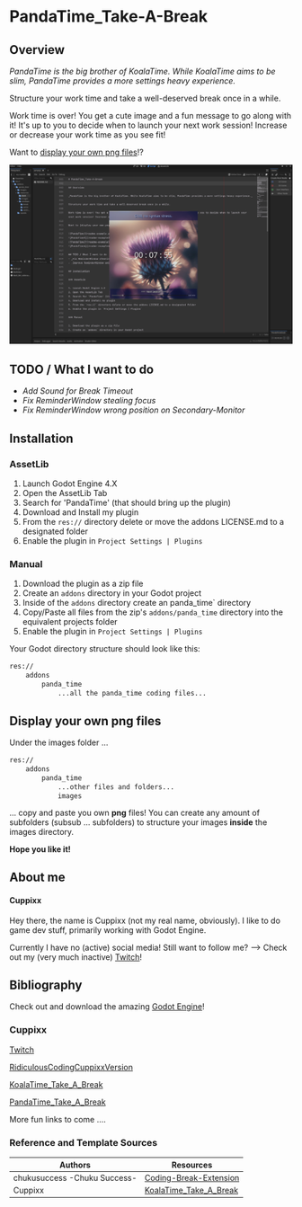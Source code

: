 # PandaTime_Take-A-Break

## Overview

_PandaTime is the big brother of KoalaTime. While KoalaTime aims to be slim, PandaTime provides a more settings heavy experience._

Structure your work time and take a well-deserved break once in a while.

Work time is over! You get a cute image and a fun message to go along with it! It's up to you to decide when to launch your next work session! Increase or decrease your work time as you see fit!

Want to [display your own png files](#display-your-own-png-files)!?

![PandaTime](readme-example.png)

## TODO / What I want to do
- _Add Sound for Break Timeout_
- _Fix ReminderWindow stealing focus_
- _Fix ReminderWindow wrong position on Secondary-Monitor_

## Installation

### AssetLib

1. Launch Godot Engine 4.X
2. Open the AssetLib Tab
3. Search for 'PandaTime' (that should bring up the plugin)
4. Download and Install my plugin
5. From the `res://` directory delete or move the addons LICENSE.md to a designated folder
6. Enable the plugin in `Project Settings | Plugins`

### Manual

1. Download the plugin as a zip file
2. Create an `addons` directory in your Godot project
3. Inside of the `addons` directory create an panda_time` directory
4. Copy/Paste all files from the zip's `addons/panda_time` directory into the equivalent projects folder
5. Enable the plugin in `Project Settings | Plugins`

Your Godot directory structure should look like this:

```
res://
	addons
		panda_time
			...all the panda_time coding files...
```

## Display your own png files

Under the images folder ...

```
res://
	addons
		panda_time
			...other files and folders...
			images
```

... copy and paste you own **png** files! You can create any amount of subfolders (subsub ... subfolders) to structure your images **inside** the images directory.

**Hope you like it!**

## About me

#### Cuppixx

Hey there, the name is Cuppixx (not my real name, obviously). I like to do game dev stuff, primarily working with Godot Engine.

Currently I have no (active) social media! Still want to follow me? --> Check out my (very much inactive) [Twitch](https://www.twitch.tv/cuppixd)!

## Bibliography

Check out and download the amazing [Godot Engine](https://godotengine.org/download)!

### Cuppixx

[Twitch](https://www.twitch.tv/cuppixd)

[RidiculousCodingCuppixxVersion](https://github.com/Cuppixx/RidiculousCodingCuppixxVersion/tree/main)

[KoalaTime_Take_A_Break](https://github.com/Cuppixx/KoalaTime_Take-A-Break)

[PandaTime_Take_A_Break](https://github.com/Cuppixx/PandaTime_Take-A-Break)

More fun links to come ....

### Reference and Template Sources

| Authors    | Resources   |
| ---------- | ----------- |
| chukusuccess -Chuku Success-     | [Coding-Break-Extension](https://github.com/chukusuccess/Coding-Break-Extension) |
| Cuppixx		           | [KoalaTime_Take_A_Break](https://github.com/Cuppixx/KoalaTime_Take-A-Break)      |
